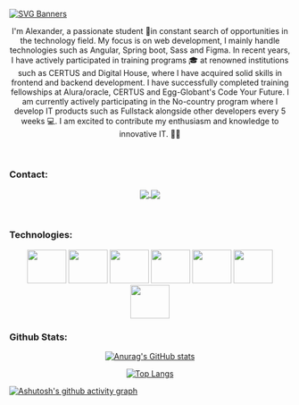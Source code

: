 
[![SVG Banners](https://svg-banners.vercel.app/api?type=typeWriter&text1=Hi,%20i'm%20Alexander%20Fullstack%20Dev.💻&height=200)](https://github.com/Akshay090/svg-banners)

<p align="center">
I'm Alexander, a passionate student 📖in constant search of opportunities in the technology field. My focus is on web development, I mainly handle technologies such as Angular, Spring boot, Sass and Figma. 
In recent years, I have actively participated in training programs 🎓 at renowned institutions such as CERTUS and Digital House, where I have acquired solid skills in frontend and backend development. I have successfully completed training fellowships at Alura/oracle, CERTUS and Egg-Globant's Code Your Future. I am currently actively participating in the No-country program where I develop IT products such as Fullstack alongside other developers every 5 weeks 💻. I am excited to contribute my enthusiasm and knowledge to innovative IT. 💪🎉
</p>
<br>

### Contact:
<p align="center">
 <a target="_blank" href="https://www.linkedin.com/in/machicadogomezalexander/">
  <img align="center" src="https://img.shields.io/badge/-LinkedIn-0077B5?style=for-the-badge&logo=Linkedin&logoColor=white"></img>
  </a><a target="_blank" href="mailto:machicadogomezalexander@gmail.com">
 <img align="center" src="https://img.shields.io/badge/-Gmail-D14836?style=for-the-badge&logo=Gmail&logoColor=white"></img>
</a>
</p>
<br>

### Technologies:
<p align="center">
 <img height="60" width="70" src="https://cdn.simpleicons.org/angular/_/eee" />
 <img height="60" width="70" src="https://cdn.simpleicons.org/springboot/_/eee" />
 <img height="60" width="70" src="https://cdn.simpleicons.org/typescript/_/eee" />
 <img height="60" width="70" src="https://cdn.simpleicons.org/sass/_/eee" />
 <img height="60" width="70" src="https://cdn.simpleicons.org/figma/_/eee" />
 <img height="60" width="70" src="https://cdn.simpleicons.org/mysql/_/eee" />
 <img height="60" width="70" src="https://cdn.simpleicons.org/github/_/eee" /> 
</p>

### Github Stats:
<div align="center">
  
  [![Anurag's GitHub stats](https://github-readme-stats.vercel.app/api?username=dexametasona&hide=issues&show_icons=true&theme=chartreuse-dark)](https://github.com/anuraghazra/github-readme-stats)
  
  [![Top Langs](https://github-readme-stats.vercel.app/api/top-langs/?username=dexametasona&layout=donut&exclude_repo=reto2&theme=chartreuse-dark)](https://github.com/anuraghazra/github-readme-stats)
</div>



[![Ashutosh's github activity graph](https://github-readme-activity-graph.vercel.app/graph?username=dexametasona&theme=github-compact&custom_title=Contribuciones%20del%20mes&hide_border=true)](https://github.com/ashutosh00710/github-readme-activity-graph)
